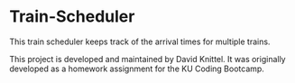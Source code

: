 # Train-Scheduler
This train scheduler keeps track of the arrival times for multiple trains.

This project is developed and maintained by David Knittel. It was originally developed as a homework assignment for the KU Coding Bootcamp.
